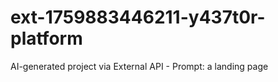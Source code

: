 # ext-1759883446211-y437t0r-platform
AI-generated project via External API - Prompt: a landing page
